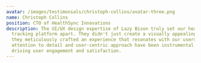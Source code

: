 ```yaml
---
avatar: /images/testimonials/christoph-collins/avatar-three.png
name: Christoph Collins
position: CTO of HealthSync Innovations
description: The UI/UX design expertise of Lazy Bison truly set our health
  tracking platform apart. They didn't just create a visually appealing design –
  they meticulously crafted an experience that resonates with our users. Their
  attention to detail and user-centric approach have been instrumental in
  driving user engagement and satisfaction.
---
```

